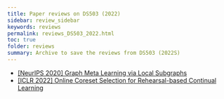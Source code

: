 ```yaml
---
title: Paper reviews on DS503 (2022) 
sidebar: review_sidebar
keywords: reviews
permalink: reviews_DS503_2022.html
toc: true
folder: reviews
summary: Archive to save the reviews from DS503 (2022S)
---
```


- [[NeurIPS 2020] Graph Meta Learning via Local Subgraphs](../../_posts/DS503_22S/NeurIPS-2020-G-Meta.md)
- [[ICLR 2022] Online Coreset Selection for Rehearsal-based Continual Learning](../../_posts/KSE801/2022-10-16-Online_Coreset_Selection_for_Rehearsal_based_Continual_Learning.md)
